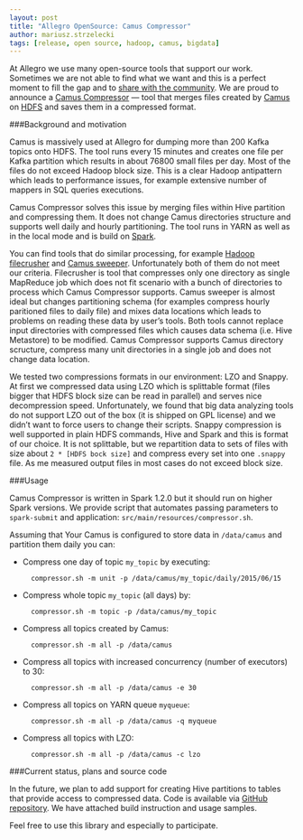 ```yaml
---
layout: post
title: "Allegro OpenSource: Camus Compressor"
author: mariusz.strzelecki
tags: [release, open source, hadoop, camus, bigdata]
---
```


At Allegro we use many open-source tools that support our work. 
Sometimes we are not able to find what we want and this is 
a perfect moment to fill the gap and to 
[share with the community](/open-source). We are proud to announce 
a [Camus Compressor](https://github.com/allegro/camus-compressor) — tool 
that merges files created by [Camus](https://github.com/linkedin/camus) 
on [HDFS](http://en.wikipedia.org/wiki/Apache_Hadoop#HDFS) and saves 
them in a compressed format.

###Background and motivation

Camus is massively used at Allegro for dumping more than 200 Kafka 
topics onto HDFS. The tool runs every 15 minutes and creates one 
file per Kafka partition which results in about 76800 small files per day. 
Most of the files do not exceed Hadoop block size. This is a clear 
Hadoop antipattern which leads to performance issues, for example 
extensive number of mappers in SQL queries executions.

Camus Compressor solves this issue by merging files within Hive 
partition and compressing them. It does not change Camus directories 
structure and supports well daily and hourly partitioning. The tool 
runs in YARN as well as in the local mode and is build on 
[Spark](https://github.com/apache/spark).

You can find tools that do similar processing, for example 
[Hadoop filecrusher](https://github.com/edwardcapriolo/filecrush) 
and [Camus sweeper](https://github.com/linkedin/camus/tree/master/camus-sweeper). 
Unfortunately both of them do not meet our criteria. 
Filecrusher is tool that compresses only one directory as single 
MapReduce job which does not fit scenario with a bunch of 
directories to process which Camus Compressor supports. Camus 
sweeper is almost ideal but changes partitioning schema 
(for examples compress hourly paritioned files to daily file) 
and mixes data locations which leads to problems on reading these 
data by user’s tools. Both tools cannot replace input directories 
with compressed files which causes data schema (i.e. Hive Metastore) 
to be modified. Camus Compressor supports Camus directory scructure, 
compress many unit directories in a single job and does not change 
data location.

We tested two compressions formats in our environment: LZO and Snappy. 
At first we compressed data using LZO which is splittable format (files 
bigger that HDFS block size can be read in parallel) and serves nice 
decompression speed. Unfortunately, we found that big data analyzing 
tools do not support LZO out of the box (it is shipped on GPL license) 
and we didn’t want to force users to change their scripts. Snappy 
compression is well supported in plain HDFS commands, Hive and Spark 
and this is format of our choice. It is not splittable, but we 
repartition data to sets of files with size about `2 * [HDFS bock size]` 
and compress every set into one `.snappy` file. As me measured output 
files in most cases do not exceed block size.

###Usage

Camus Compressor is written in Spark 1.2.0 but it should run on higher 
Spark versions. We provide script that automates passing parameters to 
`spark-submit` and application: `src/main/resources/compressor.sh`.

Assuming that Your Camus is configured to store data in `/data/camus` 
and partition them daily you can:

* Compress one day of topic `my_topic` by executing: 

        compressor.sh -m unit -p /data/camus/my_topic/daily/2015/06/15

* Compress whole topic `my_topic` (all days) by: 

        compressor.sh -m topic -p /data/camus/my_topic

* Compress all topics created by Camus: 

        compressor.sh -m all -p /data/camus

* Compress all topics with increased concurrency (number of executors) to 30: 

        compressor.sh -m all -p /data/camus -e 30

* Compress all topics on YARN queue `myqueue`: 

        compressor.sh -m all -p /data/camus -q myqueue

* Compress all topics with LZO: 

        compressor.sh -m all -p /data/camus -c lzo

###Current status, plans and source code

In the future, we plan to add support for creating Hive partitions 
to tables that provide access to compressed data. Code is available 
via [GitHub repository](https://github.com/allegro/camus-compressor). 
We have attached build instruction and usage samples.

Feel free to use this library and especially to participate.
